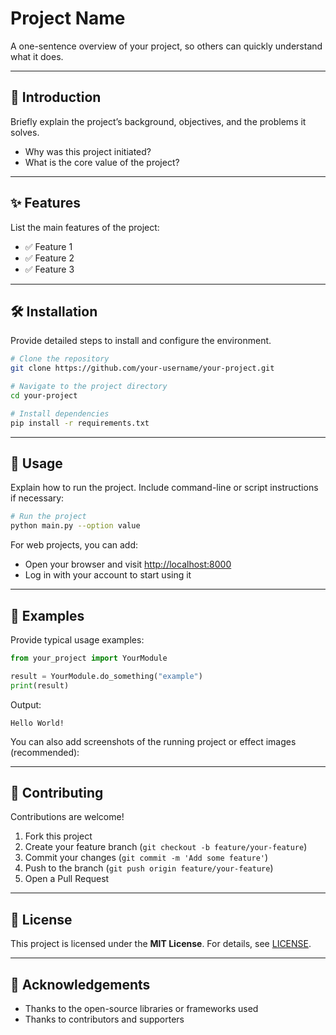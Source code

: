 # Project Name  

A one-sentence overview of your project, so others can quickly understand what it does.  

---

## 📖 Introduction  
Briefly explain the project’s background, objectives, and the problems it solves.  
- Why was this project initiated?  
- What is the core value of the project?  

---

## ✨ Features  
List the main features of the project:  
- ✅ Feature 1  
- ✅ Feature 2  
- ✅ Feature 3  

---

## 🛠️ Installation  
Provide detailed steps to install and configure the environment.  
```bash
# Clone the repository
git clone https://github.com/your-username/your-project.git

# Navigate to the project directory
cd your-project

# Install dependencies
pip install -r requirements.txt
```

---

## 🚀 Usage  
Explain how to run the project. Include command-line or script instructions if necessary:  

```bash
# Run the project
python main.py --option value
```

For web projects, you can add:  
- Open your browser and visit [http://localhost:8000](http://localhost:8000)  
- Log in with your account to start using it  

---

## 📌 Examples  
Provide typical usage examples:  

```python
from your_project import YourModule

result = YourModule.do_something("example")
print(result)
```

Output:  
```
Hello World!
```

You can also add screenshots of the running project or effect images (recommended):  

---

## 🤝 Contributing  
Contributions are welcome!  

1. Fork this project  
2. Create your feature branch (`git checkout -b feature/your-feature`)  
3. Commit your changes (`git commit -m 'Add some feature'`)  
4. Push to the branch (`git push origin feature/your-feature`)  
5. Open a Pull Request  

---

## 📄 License  
This project is licensed under the **MIT License**. For details, see [LICENSE](./LICENSE).  

---

## 🙌 Acknowledgements  
- Thanks to the open-source libraries or frameworks used  
- Thanks to contributors and supporters  
